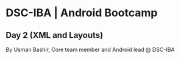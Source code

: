 # DSC-IBA | Android Bootcamp

## Day 2 (XML and Layouts)

By Usman Bashir, Core team member and Android lead @ DSC-IBA

